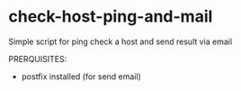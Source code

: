 # check-host-ping-and-mail
Simple script for ping check a host and send result via email

PRERQUISITES:

- postfix installed (for send email)
